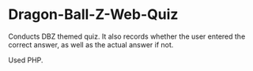 # Dragon-Ball-Z-Web-Quiz

Conducts DBZ themed quiz. It also records whether the user
entered the correct answer, as well as the actual answer if not.

Used PHP.
